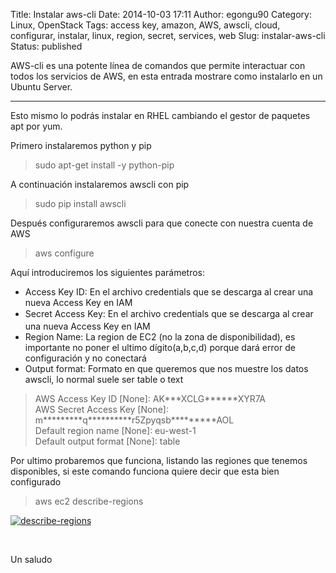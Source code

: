 Title: Instalar aws-cli
Date: 2014-10-03 17:11
Author: egongu90
Category: Linux, OpenStack
Tags: access key, amazon, AWS, awscli, cloud, configurar, instalar, linux, region, secret, services, web
Slug: instalar-aws-cli
Status: published

AWS-cli es una potente línea de comandos que permite interactuar con
todos los servicios de AWS, en esta entrada mostrare como instalarlo en
un Ubuntu Server.<!--more-->

* * * * *

Esto mismo lo podrás instalar en RHEL cambiando el gestor de paquetes
apt por yum.

Primero instalaremos python y pip

> sudo apt-get install -y python-pip

A continuación instalaremos awscli con pip

> sudo pip install awscli

Después configuraremos awscli para que conecte con nuestra cuenta de AWS

> aws configure

Aquí introduciremos los siguientes parámetros:

-   Access Key ID: En el archivo credentials que se descarga al crear
    una nueva Access Key en IAM
-   Secret Access Key:<span style="line-height: 20.7999992370605px;"> En
    el archivo credentials que se descarga al crear una nueva Access Key
    en IAM</span>
-   Region Name: La region de EC2 (no la zona de disponibilidad), es
    importante no poner el ultimo dígito(a,b,c,d) porque dará error de
    configuración y no conectará
-   Output format: Formato en que queremos que nos muestre los datos
    awscli, lo normal suele ser table o text

> AWS Access Key ID [None]: AK\*\*\*XCLG\*\*\*\*\*\*XYR7A  
>  AWS Secret Access Key [None]:
> m\*\*\*\*\*\*\*\*\*q\*\*\*\*\*\*\*\*\*\*r5Zpyqsb\*\*\*\*\*\*\*\*\*AOL  
>  Default region name [None]: eu-west-1  
>  Default output format [None]: table

Por ultimo probaremos que funciona, listando las regiones que tenemos
disponibles, si este comando funciona quiere decir que esta bien
configurado

> aws ec2 describe-regions

<div>

<div>

[![describe-regions](http://vps38574.vps.ovh.ca/wp-content/uploads/2014/09/describe-regions.png)](http://vps38574.vps.ovh.ca/wp-content/uploads/2014/09/describe-regions.png)

 

</div>

<div>

</div>

</div>

Un saludo
